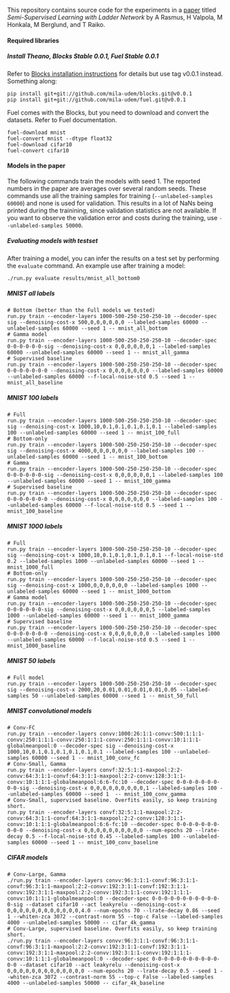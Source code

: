 This repository contains source code for the experiments in a [paper](http://arxiv.org/abs/1507.02672) titled
_Semi-Supervised Learning with Ladder Network_ by A Rasmus, H Valpola, M Honkala,
M Berglund, and T Raiko.

#### Required libraries
##### Install Theano, Blocks Stable 0.0.1, Fuel Stable 0.0.1
Refer to [Blocks installation instructions](http://blocks.readthedocs.org/en/latest/setup.html) for
details but use tag v0.0.1 instead. Something along:
```
pip install git+git://github.com/mila-udem/blocks.git@v0.0.1
pip install git+git://github.com/mila-udem/fuel.git@v0.0.1
```
Fuel comes with the Blocks, but you need to download and convert the datasets.
Refer to Fuel documentation.
```
fuel-download mnist
fuel-convert mnist --dtype float32
fuel-download cifar10
fuel-convert cifar10
```

#### Models in the paper

The following commands train the models with seed 1. The reported numbers in the paper are averages over
several random seeds. These commands use all the training samples for training (`--unlabeled-samples 60000`)
and none is used for validation. This results in a lot of NaNs being printed during the trainining, since
validation statistics are not available. If you want to observe the validation error and costs during the training,
use `--unlabeled-samples 50000`.

##### Evaluating models with testset
After training a model, you can infer the results on a test set by performing the `evaluate` command.
An example use after training a model:
```
./run.py evaluate results/mnist_all_bottom0
```

##### MNIST all labels
```
# Bottom (better than the Full models we tested)
run.py train --encoder-layers 1000-500-250-250-250-10 --decoder-spec sig --denoising-cost-x 500,0,0,0,0,0,0 --labeled-samples 60000 --unlabeled-samples 60000 --seed 1 -- mnist_all_bottom
# Gamma model
run.py train --encoder-layers 1000-500-250-250-250-10 --decoder-spec 0-0-0-0-0-0-sig --denoising-cost-x 0,0,0,0,0,0,1 --labeled-samples 60000 --unlabeled-samples 60000 --seed 1 -- mnist_all_gamma
# Supervised baseline
run.py train --encoder-layers 1000-500-250-250-250-10 --decoder-spec 0-0-0-0-0-0-0 --denoising-cost-x 0,0,0,0,0,0,0 --labeled-samples 60000 --unlabeled-samples 60000 --f-local-noise-std 0.5 --seed 1 -- mnist_all_baseline
```

##### MNIST 100 labels
```
# Full
run.py train --encoder-layers 1000-500-250-250-250-10 --decoder-spec sig --denoising-cost-x 1000,10,0.1,0.1,0.1,0.1,0.1 --labeled-samples 100 --unlabeled-samples 60000 --seed 1 -- mnist_100_full
# Bottom-only
run.py train --encoder-layers 1000-500-250-250-250-10 --decoder-spec sig --denoising-cost-x 4000,0,0,0,0,0,0 --labeled-samples 100 --unlabeled-samples 60000 --seed 1 -- mnist_100_bottom
# Gamma
run.py train --encoder-layers 1000-500-250-250-250-10 --decoder-spec 0-0-0-0-0-0-sig --denoising-cost-x 0,0,0,0,0,0,1 --labeled-samples 100 --unlabeled-samples 60000 --seed 1 -- mnist_100_gamma
# Supervised baseline
run.py train --encoder-layers 1000-500-250-250-250-10 --decoder-spec 0-0-0-0-0-0-0 --denoising-cost-x 0,0,0,0,0,0,0 --labeled-samples 100 --unlabeled-samples 60000 --f-local-noise-std 0.5 --seed 1 -- mnist_100_baseline
```

##### MNIST 1000 labels
```
# Full
run.py train --encoder-layers 1000-500-250-250-250-10 --decoder-spec sig --denoising-cost-x 1000,10,0.1,0.1,0.1,0.1,0.1 --f-local-noise-std 0.2 --labeled-samples 1000 --unlabeled-samples 60000 --seed 1 -- mnist_1000_full
# Bottom-only
run.py train --encoder-layers 1000-500-250-250-250-10 --decoder-spec sig --denoising-cost-x 1000,0,0,0,0,0,0 --labeled-samples 1000 --unlabeled-samples 60000 --seed 1 -- mnist_1000_bottom
# Gamma model
run.py train --encoder-layers 1000-500-250-250-250-10 --decoder-spec 0-0-0-0-0-0-sig --denoising-cost-x 0,0,0,0,0,0,5 --labeled-samples 1000 --unlabeled-samples 60000 --seed 1 -- mnist_1000_gamma
# Supervised baseline
run.py train --encoder-layers 1000-500-250-250-250-10 --decoder-spec 0-0-0-0-0-0-0 --denoising-cost-x 0,0,0,0,0,0,0 --labeled-samples 1000 --unlabeled-samples 60000 --f-local-noise-std 0.5 --seed 1 -- mnist_1000_baseline
```

##### MNIST 50 labels
```
# Full model
run.py train --encoder-layers 1000-500-250-250-250-10 --decoder-spec sig --denoising-cost-x 2000,20,0.01,0.01,0.01,0.01,0.05 --labeled-samples 50 --unlabeled-samples 60000 --seed 1 -- mnist_50_full
```

##### MNIST convolutional models
```
# Conv-FC
run.py train --encoder-layers convv:1000:26:1:1-convv:500:1:1:1-convv:250:1:1:1-convv:250:1:1:1-convv:250:1:1:1-convv:10:1:1:1-globalmeanpool:0 --decoder-spec sig --denoising-cost-x 1000,10,0.1,0.1,0.1,0.1,0.1,0.1 --labeled-samples 100 --unlabeled-samples 60000 --seed 1 -- mnist_100_conv_fc
# Conv-Small, Gamma
run.py train --encoder-layers convf:32:5:1:1-maxpool:2:2-convv:64:3:1:1-convf:64:3:1:1-maxpool:2:2-convv:128:3:1:1-convv:10:1:1:1-globalmeanpool:6:6-fc:10 --decoder-spec 0-0-0-0-0-0-0-0-0-sig --denoising-cost-x 0,0,0,0,0,0,0,0,0,1 --labeled-samples 100 --unlabeled-samples 60000 --seed 1  -- mnist_100_conv_gamma
# Conv-Small, supervised baseline. Overfits easily, so keep training short.
run.py train --encoder-layers convf:32:5:1:1-maxpool:2:2-convv:64:3:1:1-convf:64:3:1:1-maxpool:2:2-convv:128:3:1:1-convv:10:1:1:1-globalmeanpool:6:6-fc:10 --decoder-spec 0-0-0-0-0-0-0-0-0-0 --denoising-cost-x 0,0,0,0,0,0,0,0,0,0 --num-epochs 20 --lrate-decay 0.5 --f-local-noise-std 0.45 --labeled-samples 100 --unlabeled-samples 60000 --seed 1 -- mnist_100_conv_baseline
```

##### CIFAR models
```
# Conv-Large, Gamma
./run.py train --encoder-layers convv:96:3:1:1-convf:96:3:1:1-convf:96:3:1:1-maxpool:2:2-convv:192:3:1:1-convf:192:3:1:1-convv:192:3:1:1-maxpool:2:2-convv:192:3:1:1-convv:192:1:1:1-convv:10:1:1:1-globalmeanpool:0 --decoder-spec 0-0-0-0-0-0-0-0-0-0-0-0-sig --dataset cifar10 --act leakyrelu --denoising-cost-x 0,0,0,0,0,0,0,0,0,0,0,0,4.0 --num-epochs 70 --lrate-decay 0.86 --seed 1 --whiten-zca 3072 --contrast-norm 55 --top-c False --labeled-samples 4000 --unlabeled-samples 50000 -- cifar_4k_gamma
# Conv-Large, supervised baseline. Overfits easily, so keep training short.
./run.py train --encoder-layers convv:96:3:1:1-convf:96:3:1:1-convf:96:3:1:1-maxpool:2:2-convv:192:3:1:1-convf:192:3:1:1-convv:192:3:1:1-maxpool:2:2-convv:192:3:1:1-convv:192:1:1:1-convv:10:1:1:1-globalmeanpool:0 --decoder-spec 0-0-0-0-0-0-0-0-0-0-0-0-0 --dataset cifar10 --act leakyrelu --denoising-cost-x 0,0,0,0,0,0,0,0,0,0,0,0,0 --num-epochs 20 --lrate-decay 0.5 --seed 1 --whiten-zca 3072 --contrast-norm 55 --top-c False --labeled-samples 4000 --unlabeled-samples 50000 -- cifar_4k_baseline
```
